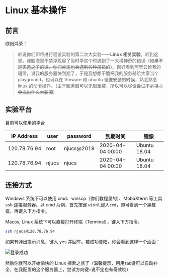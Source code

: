 # Linux 基本操作

## 前言

欧阳鸿荣：
> 听说你们即将进行程设实验的第二次大实验——**Linux 相关实验**。听到这里，我脑海里不禁浮现起了当时学这个时遇到了一大堆神奇的错误（~~如果不是天选之子的话，你们肯定也会遇到各种报错的~~）。刚好看到阿里云给我的短信，说我的服务器快到期了，于是我想想干脆把我的服务器给大家当个 playground，也可以在 Vmware 和 ubuntu 镜像安装的时候，熟悉熟悉 linux 的命令操作。（由于服务器可以无限重装，所以可以尽请尝试~~不必担心会搞出什么大新闻~~）

## 实验平台

目前可以使用的平台

| IP Address   | user  | password   | 到期时间         | 镜像         |
| ------------ | ----- | ---------- | ---------------- | ------------ |
| 120.78.76.94 | root  | njucs@2019 | 2020-04-04 00:00 | Ubuntu 18.04 |
| 120.78.76.94 | njucs | njucs      | 2020-04-04 00:00 | Ubuntu 18.04 |

## 连接方式

Windows 系统下可以使用 cmd、winscp（你们教程里的）、MobaXterm 等工具 ssh 连接服务器。以 cmd 为例，首先按键 `win+R`,键入`cmd`，即可看到一个黑框框，再键入下方指令。

Macos, Linux 系统下可以直接打开终端（Terminal），键入下方指令。

```bash
ssh njucs@120.78.76.94
```

如果有弹出提示消息，键入 yes 并回车。若成功登陆，你会看到这样一个画面：

![登录成功](https://tsunaou.github.io/linux_guide/images/login.png)

然后你就可以开始愉快的 Linux 探索之旅了（温馨提示，用用`tab`键可以自动补全，在我配置的这个服务器上，尝试方向键`↑`说不定也有奇效哟）
